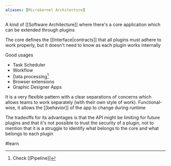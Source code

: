 ```yaml
---
aliases: [Microkernel Architecture]
---
```


A kind of [[Software Architecture]] where there's a core application which can be extended through plugins

The core defines the [[Interface|contracts]] that all plugins must adhere to work properly, but it doesn't need to know as each plugin works internally

Good usages
- Task Scheduler
- Workflow
- Data processing[^1]
- Browser extensions
- Graphic Designer Apps

It is a very flexible pattern with a clear separations of concerns which allows teams to work separately (with their own style of work). Functional-wise, it allows the [[behavior]] of the app to change during runtime

The tradeoffs for its advantages is that the API might be limiting for future plugins and that it's not possible to trust the security of a plugin, not to mention that it is a struggle to identify what belongs to the core and what belongs to each plugin

[^1]: Check [[Pipeline]]

#learn 